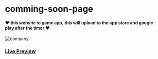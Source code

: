 # comming-soon-page

#### ❤ this website to game app, this will upload to the app store and google play after the timer ❤


![company](https://user-images.githubusercontent.com/94475130/170534857-ba1a76af-fa9d-408d-8dec-0464f1174838.png)


### [**Live Preview**](https://mohamedmontaser1.github.io/company-website/)
